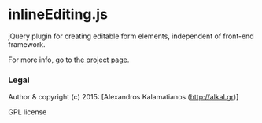 # inlineEditing.js
jQuery plugin for creating editable form elements, independent of front-end framework.

For more info, go to [the project page](http://alkal.github.io/inlineEditing.js).

### Legal

Author & copyright (c) 2015: [Alexandros Kalamatianos (http://alkal.gr)]

GPL license
